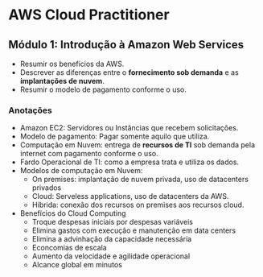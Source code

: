 # AWS Cloud Practitioner

## Módulo 1: Introdução à Amazon Web Services

- Resumir os benefícios da AWS.
- Descrever as diferenças entre o **fornecimento sob demanda** e as **implantações de nuvem**.
- Resumir o modelo de pagamento conforme o uso.

### Anotações

- Amazon EC2: Servidores ou Instâncias que recebem solicitações.
- Modelo de pagamento: Pagar somente aquilo que utiliza.
- Computação em Nuvem: entrega de **recursos de TI** sob demanda pela internet com pagamento conforme o uso.
- Fardo Operacional de TI: como a empresa trata e utiliza os dados.
- Modelos de computação em Nuvem: 
    - On premises: implantação de nuvem privada, uso de datacenters privados
    - Cloud: Serveless applications, uso de datacenters da AWS.
    - Híbrida: conexão dos recursos on premises aos recursos cloud.
- Benefícios do Cloud Computing
    - Troque despesas iniciais por despesas variáveis
    - Elimina gastos com execução e manutenção em data centers
    - Elimina a advinhação da capacidade necessária
    - Econcomias de escala
    - Aumento da velocidade e agilidade operacional
    - Alcance global em minutos